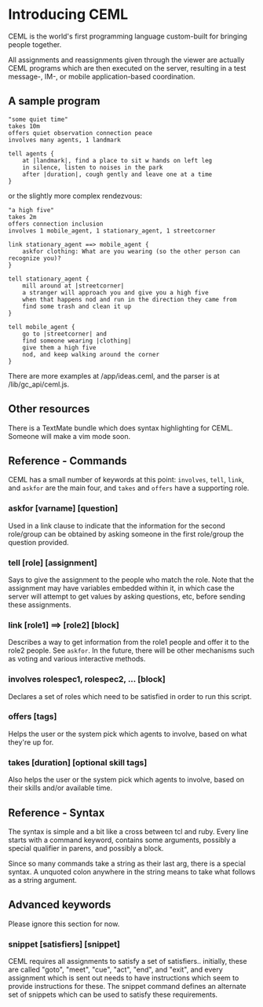 Introducing CEML
================

CEML is the world's first programming language custom-built for bringing people together.

All assignments and reassignments given through the viewer are actually CEML programs which are then executed on the server, resulting in a test message-, IM-, or mobile application-based coordination.

A sample program
----------------

    "some quiet time"
    takes 10m
    offers quiet observation connection peace
    involves many agents, 1 landmark
    
    tell agents {
        at |landmark|, find a place to sit w hands on left leg
        in silence, listen to noises in the park
        after |duration|, cough gently and leave one at a time
    }

or the slightly more complex rendezvous:

    "a high five"
    takes 2m
    offers connection inclusion
    involves 1 mobile_agent, 1 stationary_agent, 1 streetcorner
    
    link stationary_agent ==> mobile_agent {
        askfor clothing: What are you wearing (so the other person can recognize you)?
    }
    
    tell stationary_agent {
        mill around at |streetcorner|
        a stranger will approach you and give you a high five
        when that happens nod and run in the direction they came from
        find some trash and clean it up
    }
    
    tell mobile_agent {
        go to |streetcorner| and
        find someone wearing |clothing|
        give them a high five
        nod, and keep walking around the corner
    }

There are more examples at /app/ideas.ceml, and the parser is at /lib/gc_api/ceml.js.

Other resources
---------------

There is a TextMate bundle which does syntax highlighting for CEML.  Someone will make a vim mode soon.

Reference - Commands
--------------------

CEML has a small number of keywords at this point:  `involves`, `tell`, `link`, and `askfor` are the main four, and `takes` and `offers` have a supporting role.

### askfor [varname] [question]

Used in a link clause to indicate that the information for the second role/group can be obtained by asking someone in the first role/group the question provided.

### tell [role] [assignment]

Says to give the assignment to the people who match the role.  Note that the assignment may have variables embedded within it, in which case the server will attempt to get values by asking questions, etc, before sending these assignments.

### link [role1] ==> [role2] [block]

Describes a way to get information from the role1 people and offer it to the role2 people.  See `askfor`.  In the future, there will be other mechanisms such as voting and various interactive methods.

### involves rolespec1, rolespec2, ... [block]

Declares a set of roles which need to be satisfied in order to run this script.

### offers [tags]

Helps the user or the system pick which agents to involve, based on what they're up for.

### takes [duration] [optional skill tags]

Also helps the user or the system pick which agents to involve, based on their skills and/or available time.

Reference - Syntax
------------------

The syntax is simple and a bit like a cross between tcl and ruby.  Every line starts with a command keyword, contains some arguments, possibly a special qualifier in parens, and possibly a block. 

Since so many commands take a string as their last arg, there is a special syntax.  A unquoted colon anywhere in the string means to take what follows as a string argument.

Advanced keywords
-----------------

Please ignore this section for now.

### snippet [satisfiers] [snippet]

CEML requires all assignments to satisfy a set of satisfiers.. initially, these are called "goto", "meet", "cue", "act", "end", and "exit", and every assignment which is sent out needs to have instructions which seem to provide instructions for these.  The snippet command defines an alternate set of snippets which can be used to satisfy these requirements.
